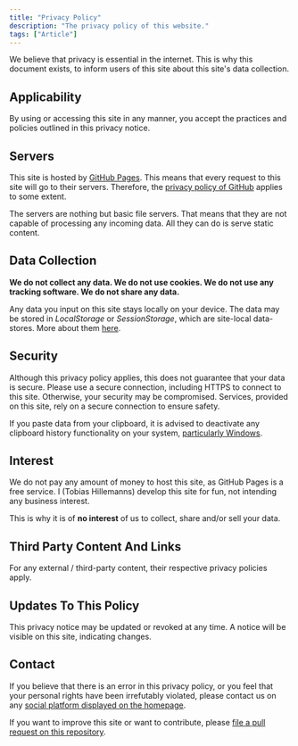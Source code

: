 ```yaml
---
title: "Privacy Policy"
description: "The privacy policy of this website."
tags: ["Article"]
---
```


We believe that privacy is essential in the internet. This is why this document exists, to inform users of this site about this site's data collection.

## Applicability

By using or accessing this site in any manner, you accept the practices and policies outlined in this privacy notice.

## Servers

This site is hosted by [GitHub Pages](https://pages.github.com/). This means that every request to this site will go to their servers. Therefore, the [privacy policy of GitHub](https://docs.github.com/en/site-policy/privacy-policies/github-general-privacy-statement) applies to some extent.

The servers are nothing but basic file servers. That means that they are not capable of processing any incoming data. All they can do is serve static content.

## Data Collection

**We do not collect any data. We do not use cookies. We do not use any tracking software. We do not share any data.**

Any data you input on this site stays locally on your device. The data may be stored in _LocalStorage_ or _SessionStorage_, which are site-local data-stores. More about them [here](https://developer.mozilla.org/en-US/docs/Web/API/Web_Storage_API/Using_the_Web_Storage_API).

## Security

Although this privacy policy applies, this does not guarantee that your data is secure. Please use a secure connection, including HTTPS to connect to this site. Otherwise, your security may be compromised. Services, provided on this site, rely on a secure connection to ensure safety.

If you paste data from your clipboard, it is advised to deactivate any clipboard history functionality on your system, [particularly Windows](/how-to-deactivate-windows-clipboard-history/).

## Interest

We do not pay any amount of money to host this site, as GitHub Pages is a free service. I (Tobias Hillemanns) develop this site for fun, not intending any business interest.

This is why it is of **no interest** of us to collect, share and/or sell your data.

## Third Party Content And Links

For any external / third-party content, their respective privacy policies apply.

## Updates To This Policy

This privacy notice may be updated or revoked at any time. A notice will be visible on this site, indicating changes.

## Contact

If you believe that there is an error in this privacy policy, or you feel that your personal rights have been irrefutably violated, please contact us on any [social platform displayed on the homepage](/).

If you want to improve this site or want to contribute, please [file a pull request on this repository](https://github.com/Trombecher/trombecher.github.io/pulls).